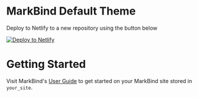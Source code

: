# MarkBind Default Theme

Deploy to Netlify to a new repository using the button below

[![Deploy to Netlify](https://www.netlify.com/img/deploy/button.svg)](https://app.netlify.com/start/deploy?repository=https://github.com/MarkBind/init-typical-netlify)

# Getting Started

Visit MarkBind's [User Guide](https://markbind.org/userGuide/index.html) to get started on your MarkBind site stored in `your_site`.
